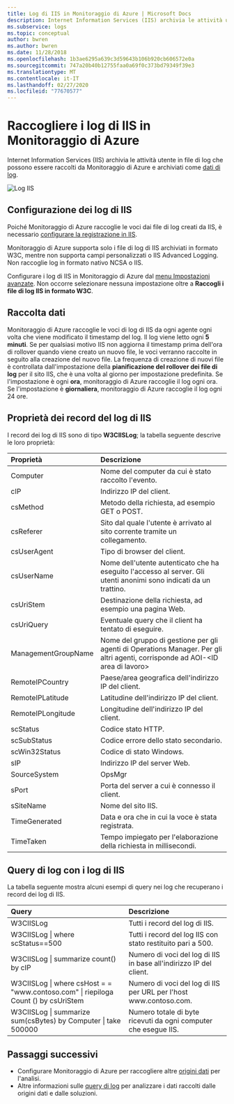 ```yaml
---
title: Log di IIS in Monitoraggio di Azure | Microsoft Docs
description: Internet Information Services (IIS) archivia le attività utente in file di log che possono essere raccolti da Monitoraggio di Azure.  Questo articolo descrive come configurare una raccolta di log di IIS e i dettagli dei record creati in Monitoraggio di Azure.
ms.subservice: logs
ms.topic: conceptual
author: bwren
ms.author: bwren
ms.date: 11/28/2018
ms.openlocfilehash: 1b3ae6295a639c3d59643b106b920cb606572e0a
ms.sourcegitcommit: 747a20b40b12755faa0a69f0c373bd79349f39e3
ms.translationtype: MT
ms.contentlocale: it-IT
ms.lasthandoff: 02/27/2020
ms.locfileid: "77670577"
---
```

# <a name="collect-iis-logs-in-azure-monitor"></a>Raccogliere i log di IIS in Monitoraggio di Azure
Internet Information Services (IIS) archivia le attività utente in file di log che possono essere raccolti da Monitoraggio di Azure e archiviati come [dati di log](data-platform.md).

![Log IIS](media/data-sources-iis-logs/overview.png)

## <a name="configuring-iis-logs"></a>Configurazione dei log di IIS
Poiché Monitoraggio di Azure raccoglie le voci dai file di log creati da IIS, è necessario [configurare la registrazione in IIS](https://technet.microsoft.com/library/hh831775.aspx).

Monitoraggio di Azure supporta solo i file di log di IIS archiviati in formato W3C, mentre non supporta campi personalizzati o IIS Advanced Logging. Non raccoglie log in formato nativo NCSA o IIS.

Configurare i log di IIS in Monitoraggio di Azure dal [menu Impostazioni avanzate](agent-data-sources.md#configuring-data-sources).  Non occorre selezionare nessuna impostazione oltre a **Raccogli i file di log IIS in formato W3C**.


## <a name="data-collection"></a>Raccolta dati
Monitoraggio di Azure raccoglie le voci di log di IIS da ogni agente ogni volta che viene modificato il timestamp del log. Il log viene letto ogni **5 minuti**. Se per qualsiasi motivo IIS non aggiorna il timestamp prima dell'ora di rollover quando viene creato un nuovo file, le voci verranno raccolte in seguito alla creazione del nuovo file. La frequenza di creazione di nuovi file è controllata dall'impostazione della **pianificazione del rollover dei file di log** per il sito IIS, che è una volta al giorno per impostazione predefinita. Se l'impostazione è ogni **ora**, monitoraggio di Azure raccoglie il log ogni ora. Se l'impostazione è **giornaliera**, monitoraggio di Azure raccoglie il log ogni 24 ore.


## <a name="iis-log-record-properties"></a>Proprietà dei record del log di IIS
I record dei log di IIS sono di tipo **W3CIISLog**; la tabella seguente descrive le loro proprietà:

| Proprietà | Descrizione |
|:--- |:--- |
| Computer |Nome del computer da cui è stato raccolto l'evento. |
| cIP |Indirizzo IP del client. |
| csMethod |Metodo della richiesta, ad esempio GET o POST. |
| csReferer |Sito dal quale l'utente è arrivato al sito corrente tramite un collegamento. |
| csUserAgent |Tipo di browser del client. |
| csUserName |Nome dell'utente autenticato che ha eseguito l'accesso al server. Gli utenti anonimi sono indicati da un trattino. |
| csUriStem |Destinazione della richiesta, ad esempio una pagina Web. |
| csUriQuery |Eventuale query che il client ha tentato di eseguire. |
| ManagementGroupName |Nome del gruppo di gestione per gli agenti di Operations Manager.  Per gli altri agenti, corrisponde ad AOI-\<ID area di lavoro\> |
| RemoteIPCountry |Paese/area geografica dell'indirizzo IP del client. |
| RemoteIPLatitude |Latitudine dell'indirizzo IP del client. |
| RemoteIPLongitude |Longitudine dell'indirizzo IP del client. |
| scStatus |Codice stato HTTP. |
| scSubStatus |Codice errore dello stato secondario. |
| scWin32Status |Codice di stato Windows. |
| sIP |Indirizzo IP del server Web. |
| SourceSystem |OpsMgr |
| sPort |Porta del server a cui è connesso il client. |
| sSiteName |Nome del sito IIS. |
| TimeGenerated |Data e ora che in cui la voce è stata registrata. |
| TimeTaken |Tempo impiegato per l'elaborazione della richiesta in millisecondi. |

## <a name="log-queries-with-iis-logs"></a>Query di log con i log di IIS
La tabella seguente mostra alcuni esempi di query nei log che recuperano i record dei log di IIS.

| Query | Descrizione |
|:--- |:--- |
| W3CIISLog |Tutti i record del log di IIS. |
| W3CIISLog &#124; where scStatus==500 |Tutti i record del log IIS con stato restituito pari a 500. |
| W3CIISLog &#124; summarize count() by cIP |Numero di voci del log di IIS in base all'indirizzo IP del client. |
| W3CIISLog &#124; where csHost = = "www\.contoso.com" &#124; riepiloga Count () by csUriStem |Numero di voci del log di IIS per URL per l'host www\.contoso.com. |
| W3CIISLog &#124; summarize sum(csBytes) by Computer &#124; take 500000 |Numero totale di byte ricevuti da ogni computer che esegue IIS. |

## <a name="next-steps"></a>Passaggi successivi
* Configurare Monitoraggio di Azure per raccogliere altre [origini dati](agent-data-sources.md) per l'analisi.
* Altre informazioni sulle [query di log](../log-query/log-query-overview.md) per analizzare i dati raccolti dalle origini dati e dalle soluzioni.
